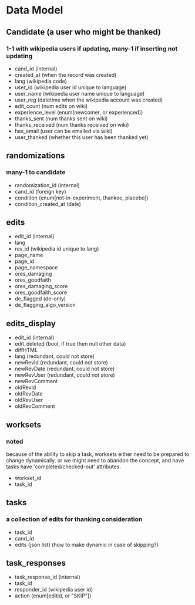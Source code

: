 # Data Model

## Candidate (a user who might be thanked)
### 1-1 with wikipedia users if updating, many-1 if inserting not updating
+ cand_id (internal)
+ created_at (when the record was created)
+ lang (wikipedia code)
+ user_id (wikipedia user id unique to language)
+ user_name (wikipedia user name unique to language)
+ user_reg (datetime when the wikipedia account was created)
+ edit_count (num edits on wiki)
+ experience_level (enum[newcomer, or experienced])
+ thanks_sent (num thanks sent on wiki)
+ thanks_received (num thanks received on wiki)
+ has_email (user can be emailed via wiki)
+ user_thanked (whether this user has been thanked yet)

## randomizations
### many-1 to candidate
+ randomization_id (internal)
+ cand_id (foreign key)
+ condition (enum[not-in-experiment, thankee, placebo])
+ condition_created_at (date)

## edits
+ edit_id (internal)
+ lang
+ rev_id (wikipedia id unique to lang)
+ page_name
+ page_id
+ page_namespace
+ ores_damaging
+ ores_goodfaith
+ ores_damaging_score
+ ores_goodfaith_score
+ de_flagged (de-only)
+ de_flagging_algo_version 


## edits_display
+ edit_id (internal)
+ edit_deleted (bool, if true then null other data)
+ diffHTML
+ lang (redundant, could not store)
+ newRevId (redundant, could not store)
+ newRevDate (redundant, could not store)
+ newRevUser (redundant, could not store)
+ newRevComment
+ oldRevId
+ oldRevDate
+ oldRevUser
+ oldRevComment

## worksets
### noted
because of the ability to skip a task, worksets either need to be prepared to change dynamically, or we might need to abandon the concept, and have tasks have 'completed/checked-out' attributes.
+ workset_id
+ task_id

## tasks
### a collection of edits for thanking consideration
+ task_id
+ cand_id
+ edits (json list) (how to make dynamic in case of skipping?)

##  task_responses
+ task_response_id (internal)
+ task_id
+ responder_id (wikipedia user id)
+ action (enum[editid, or "SKIP"])
